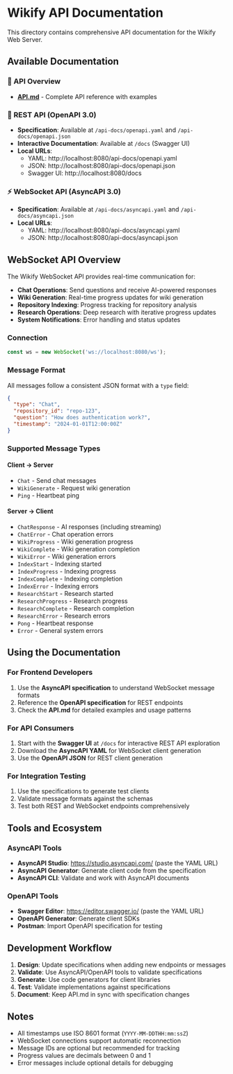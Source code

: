 # Wikify API Documentation

This directory contains comprehensive API documentation for the Wikify Web Server.

## Available Documentation

### 📖 API Overview
- **[API.md](./API.md)** - Complete API reference with examples

### 🔗 REST API (OpenAPI 3.0)
- **Specification**: Available at `/api-docs/openapi.yaml` and `/api-docs/openapi.json`
- **Interactive Documentation**: Available at `/docs` (Swagger UI)
- **Local URLs**:
  - YAML: http://localhost:8080/api-docs/openapi.yaml
  - JSON: http://localhost:8080/api-docs/openapi.json
  - Swagger UI: http://localhost:8080/docs

### ⚡ WebSocket API (AsyncAPI 3.0)
- **Specification**: Available at `/api-docs/asyncapi.yaml` and `/api-docs/asyncapi.json`
- **Local URLs**:
  - YAML: http://localhost:8080/api-docs/asyncapi.yaml
  - JSON: http://localhost:8080/api-docs/asyncapi.json

## WebSocket API Overview

The Wikify WebSocket API provides real-time communication for:

- **Chat Operations**: Send questions and receive AI-powered responses
- **Wiki Generation**: Real-time progress updates for wiki generation
- **Repository Indexing**: Progress tracking for repository analysis
- **Research Operations**: Deep research with iterative progress updates
- **System Notifications**: Error handling and status updates

### Connection
```javascript
const ws = new WebSocket('ws://localhost:8080/ws');
```

### Message Format
All messages follow a consistent JSON format with a `type` field:

```json
{
  "type": "Chat",
  "repository_id": "repo-123",
  "question": "How does authentication work?",
  "timestamp": "2024-01-01T12:00:00Z"
}
```

### Supported Message Types

#### Client → Server
- `Chat` - Send chat messages
- `WikiGenerate` - Request wiki generation
- `Ping` - Heartbeat ping

#### Server → Client
- `ChatResponse` - AI responses (including streaming)
- `ChatError` - Chat operation errors
- `WikiProgress` - Wiki generation progress
- `WikiComplete` - Wiki generation completion
- `WikiError` - Wiki generation errors
- `IndexStart` - Indexing started
- `IndexProgress` - Indexing progress
- `IndexComplete` - Indexing completion
- `IndexError` - Indexing errors
- `ResearchStart` - Research started
- `ResearchProgress` - Research progress
- `ResearchComplete` - Research completion
- `ResearchError` - Research errors
- `Pong` - Heartbeat response
- `Error` - General system errors

## Using the Documentation

### For Frontend Developers
1. Use the **AsyncAPI specification** to understand WebSocket message formats
2. Reference the **OpenAPI specification** for REST endpoints
3. Check the **API.md** for detailed examples and usage patterns

### For API Consumers
1. Start with the **Swagger UI** at `/docs` for interactive REST API exploration
2. Download the **AsyncAPI YAML** for WebSocket client generation
3. Use the **OpenAPI JSON** for REST client generation

### For Integration Testing
1. Use the specifications to generate test clients
2. Validate message formats against the schemas
3. Test both REST and WebSocket endpoints comprehensively

## Tools and Ecosystem

### AsyncAPI Tools
- **AsyncAPI Studio**: https://studio.asyncapi.com/ (paste the YAML URL)
- **AsyncAPI Generator**: Generate client code from the specification
- **AsyncAPI CLI**: Validate and work with AsyncAPI documents

### OpenAPI Tools
- **Swagger Editor**: https://editor.swagger.io/ (paste the YAML URL)
- **OpenAPI Generator**: Generate client SDKs
- **Postman**: Import OpenAPI specification for testing

## Development Workflow

1. **Design**: Update specifications when adding new endpoints or messages
2. **Validate**: Use AsyncAPI/OpenAPI tools to validate specifications
3. **Generate**: Use code generators for client libraries
4. **Test**: Validate implementations against specifications
5. **Document**: Keep API.md in sync with specification changes

## Notes

- All timestamps use ISO 8601 format (`YYYY-MM-DDTHH:mm:ssZ`)
- WebSocket connections support automatic reconnection
- Message IDs are optional but recommended for tracking
- Progress values are decimals between 0 and 1
- Error messages include optional details for debugging
